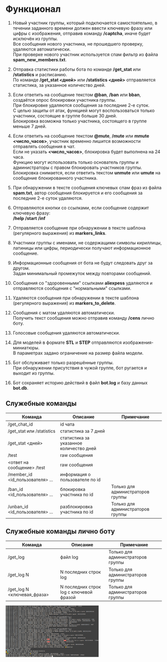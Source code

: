 # Функционал

1. Новый участник группы, который подключается самостоятельно, в течении заданного времени должен ввести ключевую фразу или цифры с изображения, отправив команду **/captcha**, иначе будет исключён из группы.  
Все сообщения нового участника, не прошедшего проверку, удаляются автоматически.  
При проверке нового участник используется спам фильтр из файла **spam_new_members.txt**.
 
2. Отправка статистики работы бота по команде **/get_stat** или **/statistics** и расписанию.  
По команде **/get_stat <дней>** или **/statistics <дней>** отправляется статистика, за указанное количество дней.

3. Если ответить на сообщение текстом **@ban**, **/ban** или **bban**, создаётся опрос блокировки участника группы.  
При блокировке удаляются сообщения за последние 2-е суток.  
С целью защиты от атак, функцией могут воспользоваться только участники, состоящие в группе больше 30 дней.  
Блокировка возможна только участника, состоящего в группе меньше 7 дней.

4. Если ответить на сообщение текстом **@mute**, **/mute** или **mmute <число_часов>**, участник временно лишится возможности отправлять сообщения в чат.  
Если не указать **<число_часов>**, блокировка будет выполнена на 24 часа.  
Функцию могут использовать только основатель группы и администраторы с правом блокировать участников группы.  
Блокировка снимается, если ответить текстом **unmute** или **umute** на сообщение блокированного участника. 

5. При обнаружении в тексте сообщения ключевых спам фраз из файла **spam.txt**, автор сообщения блокируется и его сообщения за последние 2-е суток удаляются.

6. Отправляются кнопки со ссылками, если сообщение содержит ключевую фразу:  
**/help** **/start** **/inf**

7. Отправляется сообщение при обнаружении в тексте шаблона (регулярного выражения) из **markers_links**. 

8. Участники группы с именами, не содержащими символы кириллицы, латиницы или цифры, периодически получают информационное сообщение.

9. Информационные сообщения от бота не будут следовать друг за другом.  
Задан минимальный промежуток между повторами сообщений.

10. Сообщения со "здоровенными" ссылками **aliexpess** удаляются и отправляются сообщения с "нормальными" ссылками.

11. Удаляются сообщения при обнаружении в тексте шаблона (регулярного выражения) из **markers_to_delete**.

12. Сообщения с матом удаляются автоматически.  
Получить текст сообщения можно отправив команду **/cens** лично боту.

13. Голосовые сообщения удаляются автоматически.

14. Для моделей в формате **STL** и **STEP** отправляются изображения-миниатюры.  
В параметрах задано ограничение на размер файла модели.

15. Бот обслуживает только разрешённые группы.  
При обнаружении присутствия в чужой группе, бот ругается и выходит из группы.

16. Бот сохраняет историю действий в файл **bot.log** и базу данных **bot.db**.

## Служебные команды
| Команда | Описание | Примечание |
| --- | --- | --- |
| /get_chat_id | id чата | |
| /get_stat или /statistics | статистика за 7 дней | |
| /get_stat <дней> | статистика за указанное количество дней | |
| /test | raw сообщения | |
| <ответ на сообщение> /test | raw сообщения | |
| /member_id <id_пользователя> ... | информация о пользователе по id | |
| /ban_id <id_пользователя> ... | блокировка участника по id | Только для администраторов группы |
| /unban_id <id_пользователя> ... | разблокировка участника по id | Только для администраторов группы |

## Служебные команды лично боту
| Команда | Описание | Примечание |
| --- | --- | --- |
| /get_log | файл log | Только для администраторов группы |
| /get_log N | N последних строк log | Только для администраторов группы |
| /get_log N <ключевая_фраза> | N последних строк log с ключевой фразой | Только для администраторов группы |

<img src="https://github.com/demonlibra/telegram_bot/blob/master/log.png" width="300">